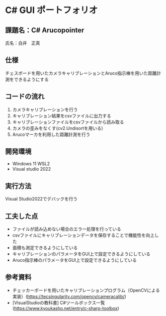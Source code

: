 # C# GUI ポートフォリオ
## 課題名：C# Arucopointer
氏名：白井　正真

## 仕様
チェスボードを用いたカメラキャリブレーションとAruco指示棒を用いた距離計測をできるようにする

## コードの流れ
1. カメラキャリブレーションを行う
2. キャリブレーション結果をcsvファイルに出力する
3. キャリブレーションファイルをcsvファイルから読み取る
4. カメラの歪みをなくす(cv2.Undisortを用いる)
5. Arucoマーカを利用した距離計測を行う

## 開発環境
- Windows 11 WSL2
- Visual studio 2022

## 実行方法
Visual Studio2022でデバックを行う

## 工夫した点
- ファイルが読み込めない場合のエラー処理を行っている
- csvファイルにキャリブレーションデータを保存することで機能性を向上した
- 面積も測定できるようにしている
- キャリブレーションのパラメータをGUI上で設定できるようにしている
- Aruco指示棒のパラメータをGUI上で設定できるようにしている

## 参考資料
- チェッカーボードを用いたキャリブレーションプログラム（OpenCVによる実装）(https://tecsingularity.com/opencv/cameracalib/)
- [VisualStudioの教科書] C#ツールボックス一覧 (https://www.kyoukasho.net/entry/c-sharp-toolbox)
